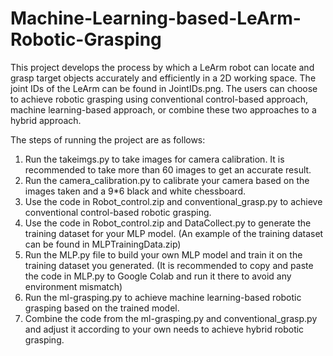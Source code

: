 # Machine-Learning-based-LeArm-Robotic-Grasping
This project develops the process by which a LeArm robot can locate and grasp target objects accurately and efficiently in a 2D working space. The joint IDs of the LeArm can be found in JointIDs.png. The users can choose to achieve robotic grasping using conventional control-based approach, machine learning-based approach, or combine these two approaches to a hybrid approach.

The steps of running the project are as follows:

1. Run the takeimgs.py to take images for camera calibration. It is recommended to take more than 60 images to get an accurate result.
2. Run the camera_calibration.py to calibrate your camera based on the images taken and a 9*6 black and white chessboard. 
3. Use the code in Robot_control.zip and conventional_grasp.py to achieve conventional control-based robotic grasping. 
4. Use the code in Robot_control.zip and DataCollect.py to generate the training dataset for your MLP model. (An example of the training dataset can be found in MLPTrainingData.zip)
5. Run the MLP.py file to build your own MLP model and train it on the training dataset you generated. (It is recommended to copy and paste the code in  MLP.py to Google Colab and run it there to avoid any environment mismatch)
6. Run the ml-grasping.py to achieve machine learning-based robotic grasping based on the trained model.
7. Combine the code from the ml-grasping.py and conventional_grasp.py and adjust it according to your own needs to achieve hybrid robotic grasping.
